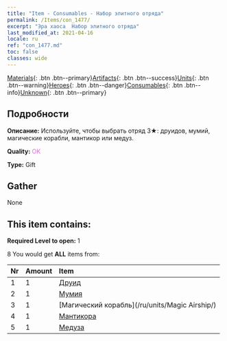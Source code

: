 ```yaml
---
title: "Item - Consumables - Набор элитного отряда"
permalink: /Items/con_1477/
excerpt: "Эра хаоса  Набор элитного отряда"
last_modified_at: 2021-04-16
locale: ru
ref: "con_1477.md"
toc: false
classes: wide
---
```

 [Materials](/ru/Items/){: .btn .btn--primary}[Artifacts](/ru/Items/Artifacts/){: .btn .btn--success}[Units](/ru/Items/Units/){: .btn .btn--warning}[Heroes](/ru/Items/Heroes/){: .btn .btn--danger}[Consumables](/ru/Items/Consumables/){: .btn .btn--info}[Unknown](/ru/Items/Unknown/){: .btn .btn--primary}

## Подробности
 **Описание:** Используйте, чтобы выбрать отряд 3★: друидов, мумий, магические корабли, мантикор или медуз.

 **Quality:** <span style="color: #DA70D6">OK</span>

 **Type:** Gift

## Gather

  None

## This item contains:

 **Required Level to open:** 1

 8 You would get **ALL** items  from:

  | Nr | Amount |     Item    |
  |:---|:-------|:------------|
  | 1 | 1 | [Друид](/ru/units/Druid/) |  | 
  | 2 | 1 | [Мумия](/ru/units/Mummy/) |  | 
  | 3 | 1 | [Магический корабль](/ru/units/Magic Airship/) |  | 
  | 4 | 1 | [Мантикора](/ru/units/Manticore/) |  | 
  | 5 | 1 | [Медуза](/ru/units/Medusa/) |  | 
